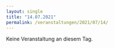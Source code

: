 ```yaml
---
layout: single
title: "14.07.2021"
permalink: /veranstaltungen/2021/07/14/
---
```


Keine Veranstaltung an diesem Tag.
